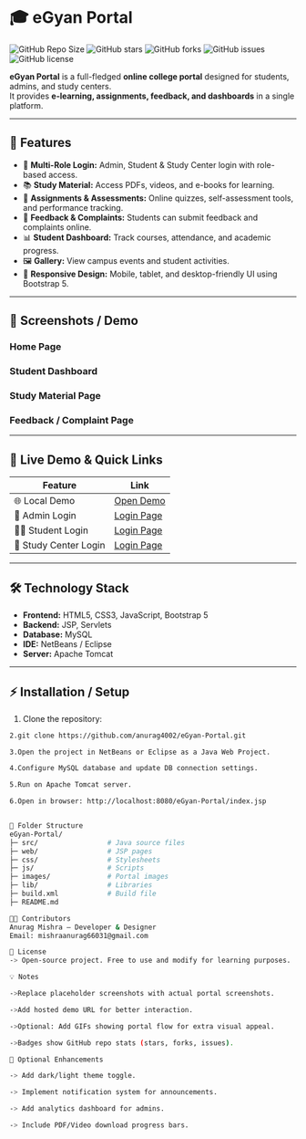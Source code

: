 # 🎓 eGyan Portal

![GitHub Repo Size](https://img.shields.io/github/repo-size/anurag4002/eGyan-Portal)
![GitHub stars](https://img.shields.io/github/stars/anurag4002/eGyan-Portal?style=social)
![GitHub forks](https://img.shields.io/github/forks/anurag4002/eGyan-Portal?style=social)
![GitHub issues](https://img.shields.io/github/issues/anurag4002/eGyan-Portal)
![GitHub license](https://img.shields.io/github/license/anurag4002/eGyan-Portal)

**eGyan Portal** is a full-fledged **online college portal** designed for students, admins, and study centers.  
It provides **e-learning, assignments, feedback, and dashboards** in a single platform.

---

## 🌟 Features

- 🔐 **Multi-Role Login:** Admin, Student & Study Center login with role-based access.
- 📚 **Study Material:** Access PDFs, videos, and e-books for learning.
- 📝 **Assignments & Assessments:** Online quizzes, self-assessment tools, and performance tracking.
- 💬 **Feedback & Complaints:** Students can submit feedback and complaints online.
- 📊 **Student Dashboard:** Track courses, attendance, and academic progress.
- 🖼 **Gallery:** View campus events and student activities.
- 📱 **Responsive Design:** Mobile, tablet, and desktop-friendly UI using Bootstrap 5.

---

## 📸 Screenshots / Demo

### Home Page


### Student Dashboard

### Study Material Page

### Feedback / Complaint Page

---

## 🚀 Live Demo & Quick Links

| Feature | Link |
|--------|------|
| 🌐 Local Demo | [Open Demo](http://localhost:8080/eGyan-Portal/index.jsp) |
| 🔑 Admin Login | [Login Page](http://localhost:8080/eGyan-Portal/login.jsp) |
| 👨‍🎓 Student Login | [Login Page](http://localhost:8080/eGyan-Portal/login.jsp) |
| 🏫 Study Center Login | [Login Page](http://localhost:8080/eGyan-Portal/login.jsp) |

---

## 🛠 Technology Stack

- **Frontend:** HTML5, CSS3, JavaScript, Bootstrap 5  
- **Backend:** JSP, Servlets  
- **Database:** MySQL  
- **IDE:** NetBeans / Eclipse  
- **Server:** Apache Tomcat  

---

## ⚡ Installation / Setup

1. Clone the repository:

```bash
2.git clone https://github.com/anurag4002/eGyan-Portal.git

3.Open the project in NetBeans or Eclipse as a Java Web Project.

4.Configure MySQL database and update DB connection settings.

5.Run on Apache Tomcat server.

6.Open in browser: http://localhost:8080/eGyan-Portal/index.jsp


📂 Folder Structure
eGyan-Portal/
├─ src/                 # Java source files
├─ web/                 # JSP pages
├─ css/                 # Stylesheets
├─ js/                  # Scripts
├─ images/              # Portal images
├─ lib/                 # Libraries
├─ build.xml            # Build file
├─ README.md

👨‍💻 Contributors
Anurag Mishra – Developer & Designer
Email: mishraanurag66031@gmail.com

📌 License
-> Open-source project. Free to use and modify for learning purposes.

💡 Notes

->Replace placeholder screenshots with actual portal screenshots.

->Add hosted demo URL for better interaction.

->Optional: Add GIFs showing portal flow for extra visual appeal.

->Badges show GitHub repo stats (stars, forks, issues).

🎯 Optional Enhancements

-> Add dark/light theme toggle.

-> Implement notification system for announcements.

-> Add analytics dashboard for admins.

-> Include PDF/Video download progress bars.

